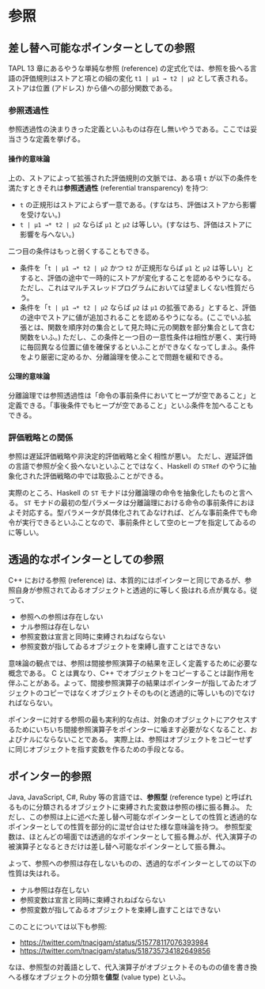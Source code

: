 # 参照

## 差し替へ可能なポインターとしての参照

TAPL 13 章にあるやうな単純な参照 (reference) の定式化では、参照を扱へる言語の評価規則はストアと項との組の変化 `t1 | μ1 → t2 | μ2` として表される。
ストアは位置 (アドレス) から値への部分関数である。

### 参照透過性

参照透過性の決まりきった定義といふものは存在し無いやうである。ここでは妥当さうな定義を挙げる。

#### 操作的意味論

上の、ストアによって拡張された評価規則の文脈では、ある項 `t` が以下の条件を満たすときそれは**参照透過性** (referential transparency) を持つ:

- `t` の正規形はストアによらず一意である。(すなはち、評価はストアから影響を受けない。)
- `t | μ1 →* t2 | μ2` ならば `μ1` と `μ2` は等しい。(すなはち、評価はストアに影響を与へない。)

二つ目の条件はもっと弱くすることもできる。

- 条件を「`t | μ1 →* t2 | μ2` かつ `t2` が正規形ならば `μ1` と `μ2` は等しい」とすると、評価の途中で一時的にストアが変化することを認めるやうになる。ただし、これはマルチスレッドプログラムにおいては望ましくない性質だらう。
- 条件を「`t | μ1 →* t2 | μ2` ならば `μ2` は `μ1` の拡張である」とすると、評価の途中でストアに値が追加されることを認めるやうになる。(ここでいふ拡張とは、関数を順序対の集合として見た時に元の関数を部分集合として含む関数をいふ。) ただし、この条件と一つ目の一意性条件は相性が悪く、実行時に毎回異なる位置に値を確保するといふことができなくなってしまふ。条件をより厳密に定めるか、分離論理を使ふことで問題を緩和できる。

#### 公理的意味論

分離論理では参照透過性は「命令の事前条件においてヒープが空であること」と定義できる。「事後条件でもヒープが空であること」といふ条件を加へることもできる。

### 評価戦略との関係

参照は遅延評価戦略や非決定的評価戦略と全く相性が悪い。
ただし、遅延評価の言語で参照が全く扱へないといふことではなく、Haskell の `STRef` のやうに抽象化された評価戦略の中では取扱ふことができる。

実際のところ、Haskell の `ST` モナドは分離論理の命令を抽象化したものと言へる。
`ST` モナドの最初の型パラメータは分離論理における命令の事前条件におほよそ対応する。型パラメータが具体化されてゐなければ、どんな事前条件でも命令が実行できるといふことなので、事前条件として空のヒープを指定してゐるのに等しい。

## 透過的なポインターとしての参照

C++ における参照 (reference) は、本質的にはポインターと同じであるが、参照自身が参照されてゐるオブジェクトと透過的に等しく扱はれる点が異なる。従って、

- 参照への参照は存在しない
- ナル参照は存在しない
- 参照変数は宣言と同時に束縛されねばならない
- 参照変数が指してゐるオブジェクトを束縛し直すことはできない

意味論の観点では、参照は間接参照演算子の結果を正しく定義するために必要な概念である。
C とは異なり、C++ でオブジェクトをコピーすることは副作用を伴ふことがある。よって、間接参照演算子の結果はポインターが指してゐたオブジェクトのコピーではなくオブジェクトそのもの(と透過的に等しいもの)でなければならない。

ポインターに対する参照の最も実利的な点は、対象のオブジェクトにアクセスするためにいちいち間接参照演算子をポインターに噛ます必要がなくなること、およびナルにならないことである。
実際上は、参照はオブジェクトをコピーせずに同じオブジェクトを指す変数を作るための手段となる。

## ポインター的参照

Java, JavaScript, C#, Ruby 等の言語では、**参照型** (reference type)
と呼ばれるものに分類されるオブジェクトに束縛された変数は参照の様に振る舞ふ。
ただし、この参照は上に述べた差し替へ可能なポインターとしての性質と透過的なポインターとしての性質を部分的に混ぜ合はせた様な意味論を持つ。 
参照型変数は、ほとんどの場面では透過的なポインターとして振る舞ふが、代入演算子の被演算子となるときだけは差し替へ可能なポインターとして振る舞ふ。

よって、参照への参照は存在しないものの、透過的なポインターとしての以下の性質は失はれる。

- ナル参照は存在しない
- 参照変数は宣言と同時に束縛されねばならない
- 参照変数が指してゐるオブジェクトを束縛し直すことはできない

このことについては以下も参照:

- https://twitter.com/tnacigam/status/515778117076393984
- https://twitter.com/tnacigam/status/518735734182649856

なほ、参照型の対義語として、代入演算子がオブジェクトそのものの値を書き換へる様なオブジェクトの分類を**値型** (value type) といふ。
